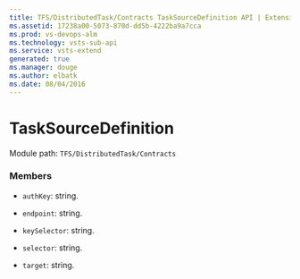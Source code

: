 ```yaml
---
title: TFS/DistributedTask/Contracts TaskSourceDefinition API | Extensions for Visual Studio Team Services
ms.assetid: 17238a00-5073-870d-dd5b-4222ba9a7cca
ms.prod: vs-devops-alm
ms.technology: vsts-sub-api
ms.service: vsts-extend
generated: true
ms.manager: douge
ms.author: elbatk
ms.date: 08/04/2016
---
```


# TaskSourceDefinition

Module path: `TFS/DistributedTask/Contracts`


### Members

* `authKey`: string. 

* `endpoint`: string. 

* `keySelector`: string. 

* `selector`: string. 

* `target`: string. 

